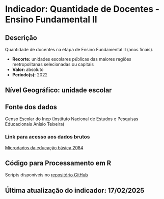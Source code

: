# Indicador: Quantidade de Docentes - Ensino Fundamental II

## Descrição

Quantidade de docentes na etapa de Ensino Fundamental II (anos finais).

- **Recorte:** unidades escolares públicas das maiores regiões metropolitanas selecionadas ou capitais
- **Valor:** absoluto
- **Período(s):** 2022

## Nível Geográfico: **unidade escolar**

## Fonte dos dados
Censo Escolar do Inep (Instituto Nacional de Estudos e Pesquisas Educacionais Anísio Teixeira)

### Link para acesso aos dados brutos

[Microdados da educação básica 2084](https://www.gov.br/inep/pt-br/areas-de-atuacao/pesquisas-estatisticas-e-indicadores/ideb/resultados)

## Código para Processamento em R
Scripts disponíveis no [repositório GitHub](https://github.com/cem-usp/georedus)

## Última atualização do indicador: 17/02/2025
